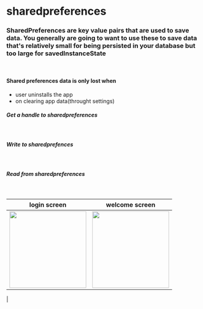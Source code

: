 # sharedpreferences

<h3>SharedPreferences are key value pairs that are used to save data. You generally are going to want to use these to save data that's relatively small for being persisted in your database but too large for savedInstanceState</h3><br/>

<h4>Shared preferences data is only lost when</h4>
<ul>
  <li>user uninstalls the app</li>
  <li>on clearing app data(throught settings)</li>
</ul>

<h5>Get a handle to sharedpreferences</h5><br/>
<h5>Write to sharedprefences</h5><br/>
<h5>Read from sharedpreferences</h5><br/>

| login screen     | welcome screen     |
|------------|-------------|
|<img src="https://drive.google.com/uc?export=view&id=1CT0_R6gijigcIOUnxOIGQpKYluKOYtpt" width="200" margin="8"/>|<img src="https://drive.google.com/uc?export=view&id=1CTsAFdWF9YglJKoeL1qGzziuZB-s0xOy" width="200"/>
|
